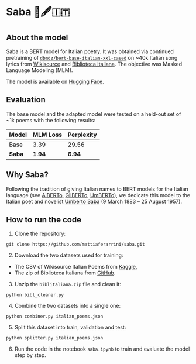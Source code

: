 # Saba 📜🖋🇮🇹

## About the model

Saba is a BERT model for Italian poetry. 
It was obtained via continued pretraining of [`dbmdz/bert-base-italian-xxl-cased`](https://huggingface.co/dbmdz/bert-base-italian-xxl-cased) 
on ~40k Italian song lyrics from [Wikisource](https://huggingface.co/datasets/mattiaferrarini/wikisource-italian-poems) and [Biblioteca Italiana](https://github.com/linhd-postdata/biblioteca_italiana).
The objective was Masked Language Modeling (MLM). 

The model is available on [Hugging Face](https://huggingface.co/mattiaferrarini/saba).

## Evaluation

The base model and the adapted model were tested on a held-out set of ~1k poems with the following results:

| Model | MLM Loss | Perplexity |
|----------|----------|----------|
| Base    | 3.39    | 29.56    |
| **Saba**    | **1.94**    | **6.94**    |


## Why Saba?
Following the tradition of giving Italian names to BERT models for the Italian language 
(see [AlBERTo](https://github.com/marcopoli/AlBERTo-it), [GilBERTo](https://github.com/idb-ita/GilBERTo), [UmBERTo](https://github.com/musixmatchresearch/umberto)), 
we dedicate this model to the Italian poet and novelist [Umberto Saba](https://en.wikipedia.org/wiki/Umberto_Saba) (9 March 1883 – 25 August 1957).

## How to run the code

1. Clone the repository:
```
git clone https://github.com/mattiaferarrini/saba.git
```

2. Download the two datasets used for training:
- The CSV of Wikisource Italian Poems from [Kaggle](https://www.kaggle.com/datasets/mattiaferrarini/wikisource-italian-poems),
- The zip of Biblioteca Italiana from [GitHub](https://github.com/linhd-postdata/biblioteca_italiana/blob/master/biblitaliana.zip).

3. Unzip the `biblitaliana.zip` file and clean it:
```
python bibl_cleaner.py 
```

4. Combine the two datasets into a single one:
```
python combiner.py italian_poems.json
```

5. Split this dataset into train, validation and test:
```
python splitter.py italian_poems.json
```

6. Run the code in the notebook `saba.ipynb` to train and evaluate the model step by step.